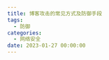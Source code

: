 ```yaml
---
title: 博客攻击的常见方式及防御手段
tags:
  - 防御
categories:
  - 网络安全
date: 2023-01-27 00:00:00
---
```


> 

<!-- more -->

## 
